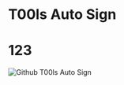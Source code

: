 # T00ls Auto Sign

# 123
![Github T00ls Auto Sign](https://github.com/isafe/T00lsAutoSign/workflows/Github%20T00ls%20Auto%20Sign/badge.svg?event=schedule)

